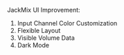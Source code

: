 JackMix UI Improvement:

1. Input Channel Color Customization
2. Flexible Layout
3. Visible Volume Data
4. Dark Mode